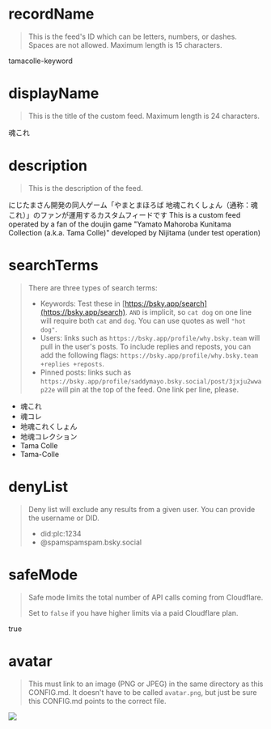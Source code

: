 
# recordName

> This is the feed's ID which can be letters, numbers, or dashes. Spaces are not allowed. Maximum length is 15 characters.

tamacolle-keyword

# displayName

> This is the title of the custom feed. Maximum length is 24 characters.

魂これ

# description

> This is the description of the feed.

にじたまさん開発の同人ゲーム「やまとまほろば 地魂これくしょん（通称：魂これ）」のファンが運用するカスタムフィードです
This is a custom feed operated by a fan of the doujin game "Yamato Mahoroba Kunitama Collection (a.k.a. Tama Colle)" developed by Nijitama (under test operation)

# searchTerms

> There are three types of search terms:
>
> - Keywords: Test these in [https://bsky.app/search](https://bsky.app/search). `AND` is implicit, so `cat dog` on one line will require both `cat` and `dog`. You can use quotes as well `"hot dog"`.
> - Users: links such as `https://bsky.app/profile/why.bsky.team` will pull in the user's posts. To include replies and reposts, you can add the following flags: `https://bsky.app/profile/why.bsky.team +replies +reposts`.
> - Pinned posts: links such as `https://bsky.app/profile/saddymayo.bsky.social/post/3jxju2wwap22e` will pin at the top of the feed. One link per line, please.

- 魂これ
- 魂コレ
- 地魂これくしょん
- 地魂コレクション
- Tama Colle
- Tama-Colle

# denyList

> Deny list will exclude any results from a given user. You can provide the username or DID.
>
> - did:plc:1234
> - @spamspamspam.bsky.social

# safeMode

> Safe mode limits the total number of API calls coming from Cloudflare.
>
> Set to `false` if you have higher limits via a paid Cloudflare plan.

true

# avatar

> This must link to an image (PNG or JPEG) in the same directory as this CONFIG.md. It doesn't have to be called `avatar.png`, but just be sure this CONFIG.md points to the correct file.

![](avatar.png)
